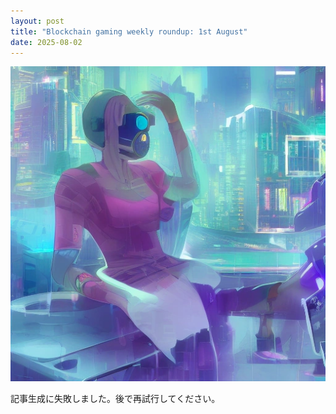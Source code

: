 ```yaml
---
layout: post
title: "Blockchain gaming weekly roundup: 1st August"
date: 2025-08-02
---
```


![記事画像](assets/images/20250802_web3.png)

記事生成に失敗しました。後で再試行してください。
